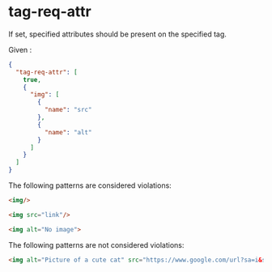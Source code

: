 # tag-req-attr

If set, specified attributes should be present on the specified tag.

Given :

```json
{
  "tag-req-attr": [
    true,
    {
      "img": [
        {
          "name": "src"
        },
        {
          "name": "alt"
        }
      ]
    }
  ]
}
```

The following patterns are considered violations:

```html
<img/>
```

```html
<img src="link"/>
```

```html
<img alt="No image">
```

The following patterns are not considered violations:

```html
<img alt="Picture of a cute cat" src="https://www.google.com/url?sa=i&source=images&cd=&cad=rja&uact=8&ved=2ahUKEwiHzdu5n4ThAhXOxYUKHebmDXoQjRx6BAgBEAU&url=https%3A%2F%2Fimgur.com%2Fgallery%2FHzG2YW8&psig=AOvVaw3w5Zu0oMuDZy83zsfn0NMU&ust=1552742695628256"/>
```
